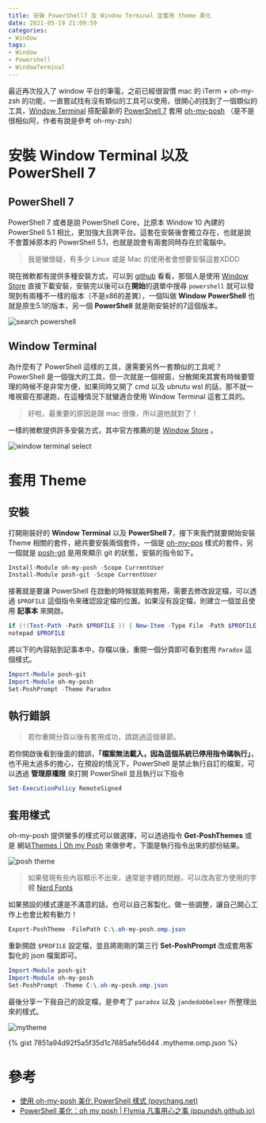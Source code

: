 ```yaml
---
title: 安裝 PowerShell7 及 Window Terminal 並套用 theme 美化
date: 2021-05-19 21:09:59
categories:
- Window
tags:
- Window
- Powershell
- WindowTerminal
---
```


最近再次投入了 window 平台的筆電，之前已經很習慣 mac 的 iTerm + oh-my-zsh 的功能，一直嘗試找有沒有類似的工具可以使用，很開心的找到了一個類似的工具，[Window Terminal](https://github.com/microsoft/terminal) 搭配最新的 [PowerShell 7](https://github.com/PowerShell/PowerShell) 套用 [oh-my-posh](https://ohmyposh.dev/) （是不是很相似阿，作者有說是參考 oh-my-zsh）

<!-- more -->

# 安裝 Window Terminal 以及 PowerShell 7

## PowerShell 7

PowerShell 7 或者是說 PowerShell Core，比原本 Window 10 內建的 PowerShell 5.1 相比，更加強大且跨平台。這套在安裝後會獨立存在，也就是說不會蓋掉原本的 PowerShell 5.1，也就是說會有兩套同時存在於電腦中。

> 我是蠻懷疑，有多少 Linux 或是 Mac 的使用者會想要安裝這套XDDD

現在微軟都有提供多種安裝方式，可以到 [github](https://github.com/PowerShell/PowerShell) 看看，那個人是使用 [Window Store](https://www.microsoft.com/store/productId/9MZ1SNWT0N5D) 直接下載安裝，安裝完以後可以在**開始**的選單中搜尋 `powershell` 就可以發現到有兩種不一樣的版本（不是x86的差異），一個叫做 **Window PowerShell** 也就是原生5.1的版本，另一個 **PowerShell** 就是剛安裝好的7這個版本。

![search powershell](search-powershell.png)

## Window Terminal

為什麼有了 PowerShell 這樣的工具，還需要另外一套類似的工具呢？PowerShell 是一個強大的工具，但一次就是一個視窗，分散開來其實有時候要管理的時候不是非常方便，如果同時又開了 cmd 以及 ubnutu wsl 的話，那不就一堆視窗在那邊跑，在這種情況下就蠻適合使用 Window Terminal 這套工具的。

> 好啦，最重要的原因是跟 mac 很像，所以選他就對了！

一樣的微軟提供許多安裝方式，其中官方推薦的是 [Window Store](https://www.microsoft.com/store/productId/9N0DX20HK701) 。

![window terminal select](window-terminal-select.png)

# 套用 Theme

## 安裝

打開剛裝好的 **Window Terminal** 以及 **PowerShell 7**，接下來我們就要開始安裝 Theme 相關的套件，總共要安裝兩個套件，一個是 [oh-my-pos](https://ohmyposh.dev/) 樣式的套件，另一個就是 [posh-git](https://github.com/dahlbyk/posh-git) 是用來顯示 git 的狀態，安裝的指令如下。

```powershell
Install-Module oh-my-posh -Scope CurrentUser
Install-Module posh-git -Scope CurrentUser
```

接著就是要讓 PowerShell 在啟動的時候就能夠套用，需要去修改設定檔，可以透過 `$PROFILE` 這個指令來確認設定檔的位置。如果沒有設定檔，則建立一個並且使用 **記事本** 來開啟。

```powershell
if (!(Test-Path -Path $PROFILE )) { New-Item -Type File -Path $PROFILE -Force }
notepad $PROFILE
```

將以下的內容貼到記事本中，存檔以後，重開一個分頁即可看到套用 `Paradox` 這個樣式。

```powershell
Import-Module posh-git
Import-Module oh-my-posh
Set-PoshPrompt -Theme Paradox
```

## 執行錯誤

> 若你重開分頁以後有套用成功，請跳過這個章節。

若你開啟後看到後面的錯誤，**「檔案無法載入，因為這個系統已停用指令碼執行」**，也不用太過多的擔心，在預設的情況下，PowerShell 是禁止執行自訂的檔案，可以透過 **管理原權限** 來打開 PowerShell 並且執行以下指令

```powershell
Set-ExecutionPolicy RemoteSigned
```

## 套用樣式

oh-my-posh 提供蠻多的樣式可以做選擇，可以透過指令 **Get-PoshThemes** 或是 網站[Themes | Oh my Posh](https://ohmyposh.dev/docs/themes) 來做參考，下圖是執行指令出來的部份結果。

![posh theme](posh-theme.png)

> 如果發現有些內容顯示不出來，通常是字體的問題，可以改為官方使用的字體 [Nerd Fonts](https://www.nerdfonts.com/)

如果預設的樣式還是不滿意的話，也可以自己客製化，做一些調整，讓自己開心工作上也會比較有動力！

```powershell
Export-PoshTheme -FilePath C:\.oh-my-posh.omp.json
```

重新開啟 `$PROFILE` 設定檔，並且將剛剛的第三行 **Set-PoshPrompt** 改成套用客製化的 json 檔案即可。

```powershell
Import-Module posh-git
Import-Module oh-my-posh
Set-PoshPrompt -Theme C:\.oh-my-posh.omp.json
```

最後分享一下我自己的設定檔，是參考了 `paradox` 以及 `jandedobbeleer` 所整理出來的樣式。

![mytheme](mytheme.png)

{% gist 7851a94d92f5a5f35d1c7685afe56d44 .mytheme.omp.json  %}

# 參考

* [使用 oh-my-posh 美化 PowerShell 樣式 (poychang.net)](https://blog.poychang.net/setting-powershell-theme-with-oh-my-posh/)
* [PowerShell 美化：oh my posh | Flymia 凡事用心之事 (ppundsh.github.io)](https://ppundsh.github.io/posts/ad6e/)